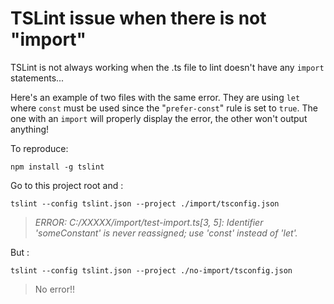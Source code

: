 # TSLint issue when there is not "import"

TSLint is not always working when the .ts file to lint doesn't have any `import` statements...

Here's an example of two files with the same error. They are using `let` where `const` must be used since the
"`prefer-const`" rule is set to `true`. The one with an `import` will properly display the error, the other
won't output anything!

To reproduce:

`npm install -g tslint`

Go to this project root and :

`tslint --config tslint.json --project ./import/tsconfig.json`

> _ERROR: C:/XXXXX/import/test-import.ts[3, 5]: Identifier 'someConstant' is never reassigned; use 'const' instead of 'let'._

But :

`tslint --config tslint.json --project ./no-import/tsconfig.json`

> No error!!
